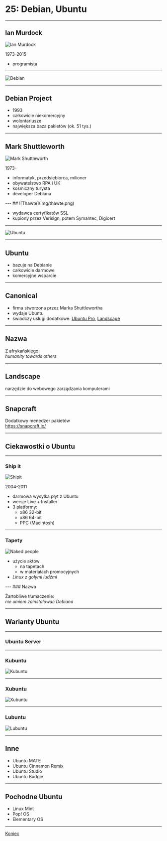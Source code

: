 # 25: Debian, Ubuntu

------
## Ian Murdock

<div class='cols cols-2'>
<div>

![Ian Murdock](img/ian-murdock.jpg)

1973-2015

</div>
<div>

- programista

</div>
</div>

<style> #ian-murdock { font-size: 1.4em; } </style>

---
<!-- .slide: data-background="#eee" -->
![Debian](img/debian.png)

---
<!-- .slide: data-autofragments -->
## Debian Project

- 1993
- całkowicie niekomercyjny
- wolontariusze
- największa baza pakietów (ok. 51 tys.)

------
<!-- .slide: data-autofragments -->
## Mark Shuttleworth

<div class='cols cols-2'>
<div>

![Mark Shuttleworth](img/mark-shuttleworth.jpg)

1973-

</div>
<div>

- informatyk, przedsiębiorca, milioner
- obywatelstwo RPA i UK
- kosmiczny turysta
- developer Debiana

</div>
</div>
---
<!-- .slide: data-autofragments -->
## ![Thawte](img/thawte.png)

- wydawca certyfikatów SSL
- kupiony przez Verisign, potem Symantec, Digicert

---
<!-- .slide: data-background="#eee" -->
![Ubuntu](img/ubuntu.png)

---
<!-- .slide: data-autofragments -->
## Ubuntu

- bazuje na Debianie
- całkowicie darmowe
- komercyjne wsparcie

---
<!-- .slide: data-autofragments -->
## Canonical

- firma stworzona przez Marka Shuttlewortha
- wydaje Ubuntu
- świadczy usługi dodatkowe: [Ubuntu Pro](https://ubuntu.com/pro), [Landscape](https://ubuntu.com/landscape)

---
## Nazwa

Z afrykańskiego:  
*humanity towards others*

---
## Landscape

narzędzie do webowego zarządzania komputerami

---
## Snapcraft

Dodatkowy menedżer pakietów  
<https://snapcraft.io/>

------
## Ciekawostki o Ubuntu
---
### Ship it

<div class='cols cols-2'>
<div>

![Shipit](img/shipit.jpg)

2004-2011

</div>
<div>

- darmowa wysyłka płyt z Ubuntu
- wersje Live + Installer
- 3 platformy:
  - x86 32-bit
  - x86 64-bit
  - PPC (Macintosh)

</div>
</div>


---
### Tapety

<div class='cols cols-2'>
<div>

![Naked people](img/ubuntu-naked-people.png)

</div>
<div>

- użycie aktów
  - na tapetach 
  - w materiałach promocyjnych
- *Linux z gołymi ludźmi*

</div>
</div>
---
### Nazwa

Żartobliwe tłumaczenie:  
*nie umiem zainstalować Debiana*

------
## Warianty Ubuntu

---
### Ubuntu Server

---
### Kubuntu

![Kubuntu](img/kubuntu-kde.png)

---
### Xubuntu

![Xubuntu](img/xubuntu-xfce.png)

---
### Lubuntu

![Lubuntu](img/lubuntu.png)

---
## Inne

- Ubuntu MATE
- Ubuntu Cinnamon Remix
- Ubuntu Studio
- Ubuntu Budgie

------
## Pochodne Ubuntu

- Linux Mint
- Pop! OS
- Elementary OS

------
[Koniec](./)
